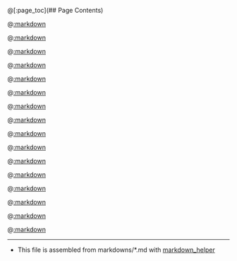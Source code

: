 @[:page_toc](## Page Contents)

@[:markdown](intro.md)

@[:markdown](howitworks.md)

@[:markdown](contribute.md)

@[:markdown](version.md)

@[:markdown](requirements.md)

@[:markdown](install_python_modules.md)

@[:markdown](downloads.md)

@[:markdown](config.md)

@[:markdown](query_docs.md)

@[:markdown](webui.md)

@[:markdown](cli_synopsis.md)

@[:markdown](screenshots.md)

@[:markdown](service.md)

@[:markdown](list_docs.md)

@[:markdown](todo.md)

@[:markdown](license.md)

---
* This file is assembled from markdowns/*.md with [markdown_helper](https://github.com/BurdetteLamar/markdown_helper)
